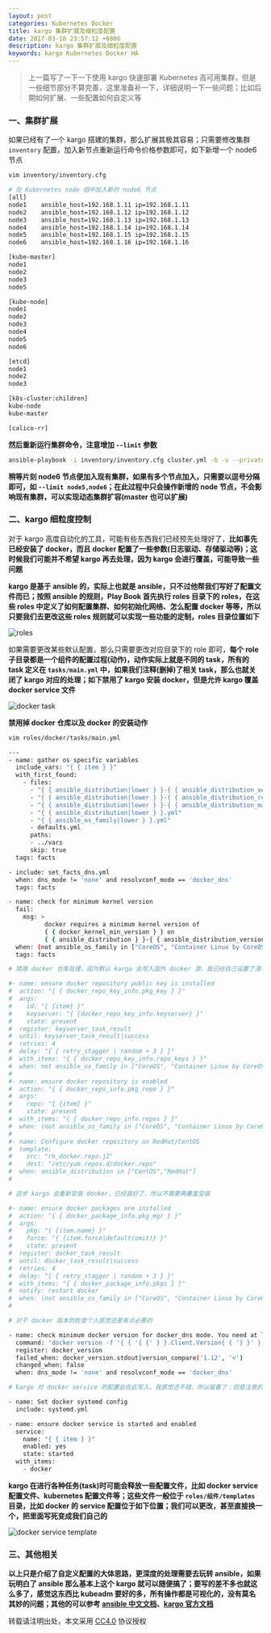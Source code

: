 ```yaml
---
layout: post
categories: Kubernetes Docker
title: kargo 集群扩展及细粒度配置
date: 2017-03-10 23:57:12 +0800
description: kargo 集群扩展及细粒度配置
keywords: kargo Kubernetes Docker HA
---
```


> 上一篇写了一下一下使用 kargo 快速部署 Kubernetes 高可用集群，但是一些细节部分不算完善，这里准备补一下，详细说明一下一些问题；比如后期如何扩展、一些配置如何自定义等

### 一、集群扩展

如果已经有了一个 kargo 搭建的集群，那么扩展其极其容易；只需要修改集群 `inventory` 配置，加入新节点重新运行命令价格参数即可，如下新增一个 node6 节点

``` sh
vim inventory/inventory.cfg

# 在 Kubernetes node 组中加入新的 node6 节点
[all]
node1    ansible_host=192.168.1.11 ip=192.168.1.11
node2    ansible_host=192.168.1.12 ip=192.168.1.12
node3    ansible_host=192.168.1.13 ip=192.168.1.13
node4    ansible_host=192.168.1.14 ip=192.168.1.14
node5    ansible_host=192.168.1.15 ip=192.168.1.15
node6    ansible_host=192.168.1.16 ip=192.168.1.16

[kube-master]
node1
node2
node3
node5

[kube-node]
node1
node2
node3
node4
node5
node6

[etcd]
node1
node2
node3

[k8s-cluster:children]
kube-node
kube-master

[calico-rr]
```

**然后重新运行集群命令，注意增加 `--limit` 参数**

``` sh
ansible-playbook -i inventory/inventory.cfg cluster.yml -b -v --private-key=~/.ssh/id_rsa --limit node6
```

**稍等片刻 node6 节点便加入现有集群，如果有多个节点加入，只需要以逗号分隔即可，如 `--limit node5,node6`；在此过程中只会操作新增的 node 节点，不会影响现有集群，可以实现动态集群扩容(master 也可以扩展)**

### 二、kargo 细粒度控制

对于 kargo 高度自动化的工具，可能有些东西我们已经预先处理好了，**比如事先已经安装了 docker，而且 docker 配置了一些参数(日志驱动、存储驱动等)；这时候我们可能并不希望 kargo 再去处理，因为 kargo 会进行覆盖，可能导致一些问题**

**kargo 是基于 ansible 的，实际上也就是 ansible，只不过他帮我们写好了配置文件而已；按照 ansible 的规则，Play Book 首先执行 roles 目录下的 roles，在这些 roles 中定义了如何配置集群、如何初始化网络、怎么配置 docker 等等，所以只要我们去更改这些 roles 规则就可以实现一些功能的定制，roles 目录位置如下**

![roles](https://mritd.b0.upaiyun.com/markdown/jmy7o.jpg)

如果需要更改某些默认配置，那么只需要更改对应目录下的 role 即可，**每个 role 子目录都是一个组件的配置过程(动作)，动作实际上就是不同的 task，所有的 task 定义在 `tasks/main.yml` 中，如果我们注释(删掉)了相关 task，那么也就关闭了 kargo 对应的处理；如下禁用了 kargo 安装 docker，但是允许 kargo 覆盖 docker service 文件**

![docker task](https://mritd.b0.upaiyun.com/markdown/vv2px.jpg)

**禁用掉 docker 仓库以及 docker 的安装动作**

``` sh
vim roles/docker/tasks/main.yml

---
- name: gather os specific variables
  include_vars: "{ { item } }"
  with_first_found:
    - files:
      - "{ { ansible_distribution|lower } }-{ { ansible_distribution_version|lower|replace('/', '_') } }.yml"
      - "{ { ansible_distribution|lower } }-{ { ansible_distribution_release } }.yml"
      - "{ { ansible_distribution|lower } }-{ { ansible_distribution_major_version|lower|replace('/', '_') } }.yml"
      - "{ { ansible_distribution|lower } }.yml"
      - "{ { ansible_os_family|lower } }.yml"
      - defaults.yml
      paths:
      - ../vars
      skip: true
  tags: facts

- include: set_facts_dns.yml
  when: dns_mode != 'none' and resolvconf_mode == 'docker_dns'
  tags: facts

- name: check for minimum kernel version
  fail:
    msg: >
          docker requires a minimum kernel version of
          { { docker_kernel_min_version } } on
          { { ansible_distribution } }-{ { ansible_distribution_version } }
  when: (not ansible_os_family in ["CoreOS", "Container Linux by CoreOS"]) and (ansible_kernel|version_compare(docker_kernel_min_version, "<"))
  tags: facts

# 禁用 docker 仓库处理，因为默认 kargo 会写入国外 docker 源，我已经自己设置了清华大学的镜像源

#- name: ensure docker repository public key is installed
#  action: "{ { docker_repo_key_info.pkg_key } }"
#  args:
#    id: "{ {item} }"
#    keyserver: "{ {docker_repo_key_info.keyserver} }"
#    state: present
#  register: keyserver_task_result
#  until: keyserver_task_result|success
#  retries: 4
#  delay: "{ { retry_stagger | random + 3 } }"
#  with_items: "{ { docker_repo_key_info.repo_keys } }"
#  when: not ansible_os_family in ["CoreOS", "Container Linux by CoreOS"]
#
#- name: ensure docker repository is enabled
#  action: "{ { docker_repo_info.pkg_repo } }"
#  args:
#    repo: "{ {item} }"
#    state: present
#  with_items: "{ { docker_repo_info.repos } }"
#  when: (not ansible_os_family in ["CoreOS", "Container Linux by CoreOS"]) and (docker_repo_info.repos|length > 0)
#
#- name: Configure docker repository on RedHat/CentOS
#  template:
#    src: "rh_docker.repo.j2"
#    dest: "/etc/yum.repos.d/docker.repo"
#  when: ansible_distribution in ["CentOS","RedHat"]
#

# 这步 kargo 会重新安装 docker，已经装好了，所以不需要再覆盖安装

#- name: ensure docker packages are installed
#  action: "{ { docker_package_info.pkg_mgr } }"
#  args:
#    pkg: "{ {item.name} }"
#    force: "{ {item.force|default(omit)} }"
#    state: present
#  register: docker_task_result
#  until: docker_task_result|success
#  retries: 4
#  delay: "{ { retry_stagger | random + 3 } }"
#  with_items: "{ { docker_package_info.pkgs } }"
#  notify: restart docker
#  when: (not ansible_os_family in ["CoreOS", "Container Linux by CoreOS"]) and (docker_package_info.pkgs|length > 0)
#

# 对于 docker 版本的检查个人感觉还是有点必要的

- name: check minimum docker version for docker_dns mode. You need at least docker version >= 1.12 for resolvconf_mode=docker_dns
  command: "docker version -f '{ { '{ {' } }.Client.Version{ { '} }' } }'"
  register: docker_version
  failed_when: docker_version.stdout|version_compare('1.12', '<')
  changed_when: false
  when: dns_mode != 'none' and resolvconf_mode == 'docker_dns'

# kargo 对 docker service 的配置会在此写入，我感觉还不错，所以留着了；但是注意的是他会把原来的覆盖掉

- name: Set docker systemd config
  include: systemd.yml

- name: ensure docker service is started and enabled
  service:
    name: "{ { item } }"
    enabled: yes
    state: started
  with_items:
    - docker
```

**kargo 在进行各种任务(task)时可能会释放一些配置文件，比如 docker service 配置文件、kubernetes 配置文件等；这些文件一般位于 `roles/组件/templates` 目录，比如 docker 的 service 配置位于如下位置；我们可以更改，甚至直接换一个，把里面写死变成我们自己的**

![docker service template](https://mritd.b0.upaiyun.com/markdown/f1f9g.jpg)

### 三、其他相关

**以上只是介绍了自定义配置的大体思路，更深度的处理需要去玩转  ansible，如果玩明白了 ansible 那么基本上这个 kargo 就可以随便搞了；要写的差不多也就这么多了，感觉这东西比 kubeadm 要好的多，所有操作都是可视化的，没有莫名其妙的问题；其他的可以参考 [ansible 中文文档](http://ansible-tran.readthedocs.io/en/latest/)、[kargo 官方文档](https://github.com/kubernetes-incubator/kargo/blob/master/README.md)**



转载请注明出处，本文采用 [CC4.0](http://creativecommons.org/licenses/by-nc-nd/4.0/) 协议授权
